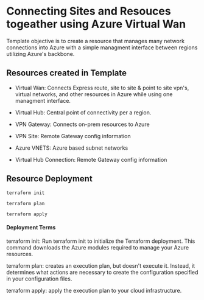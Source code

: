 # Connecting Sites and Resouces togeather using Azure Virtual Wan
Template objective is to create a resource that manages many network connections into Azure with a simple managment interface between regions utilizing Azure's backbone. 

## Resources created in Template
* Virtual Wan: Connects Express route, site to site & point to site vpn's, virtual networks, and other resources in Azure while using one managment interface.

* Virtual Hub: Central point of connectivity per a region.

* VPN Gateway: Connects on-prem resources to Azure

* VPN Site: Remote Gateway config information

* Azure VNETS: Azure based subnet networks

* Virtual Hub Connection: Remote Gateway config information

## Resource Deployment

```
terraform init
```

```
terraform plan
```

```
terraform apply
```

#### Deployment Terms
terraform init: Run terraform init to initialize the Terraform deployment. This command downloads the Azure modules required to manage your Azure resources.

terraform plan: creates an execution plan, but doesn't execute it. Instead, it determines what actions are necessary to create the configuration specified in your configuration files.

terraform apply: apply the execution plan to your cloud infrastructure.

